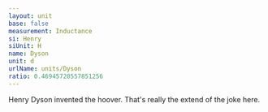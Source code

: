 ```yaml
---
layout: unit
base: false
measurement: Inductance
si: Henry
siUnit: H
name: Dyson
unit: d
urlName: units/Dyson
ratio: 0.46945720557851256
---
```


Henry Dyson invented the hoover. That's really the extend of the joke here.